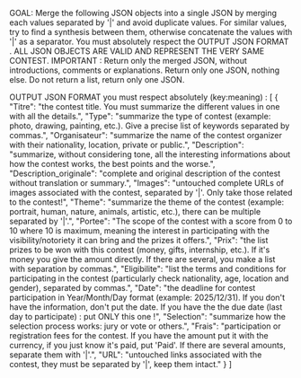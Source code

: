 GOAL:
Merge the following JSON objects into a single JSON by merging each values separated by '|' and avoid duplicate values.
For similar values, try to find a synthesis between them, otherwise concatenate the values with '|' as a separator.
You must absolutely respect the OUTPUT JSON FORMAT .
ALL JSON OBJECTS ARE VALID AND REPRESENT THE VERY SAME CONTEST.
IMPORTANT : Return only the merged JSON, without introductions, comments or explanations.
Return only one JSON, nothing else. Do not return a list, return only one JSON.

OUTPUT JSON FORMAT you must respect absolutely (key:meaning) :
[ {
    "Titre": "the contest title. You must summarize the different values in one with all the details.",
    "Type": "summarize the type of contest (example: photo, drawing, painting, etc.). Give a precise list of keywords separated by commas.",
    "Organisateur": "summarize the name of the contest organizer with their nationality, location, private or public.",
    "Description": "summarize, without considering tone, all the interesting informations about how the contest works, the best points and the worse.",
    "Description_originale": "complete and original description of the contest without translation or summary.",
    "Images": "untouched complete URLs of images associated with the contest, separated by '|'. Only take those related to the contest!",
    "Theme": "summarize the theme of the contest (example: portrait, human, nature, animals, artistic, etc.), there can be multiple separated by '|'.",
    "Portee": "The scope of the contest with a score from 0 to 10 where 10 is maximum, meaning the interest in participating with the visibility/notoriety it can bring and the prizes it offers.",
    "Prix": "the list prizes to be won with this contest (money, gifts, internship, etc.). If it's money you give the amount directly. If there are several, you make a list with separation by commas.",
    "Eligibilite": "list the terms and conditions for participating in the contest (particularly check nationality, age, location and gender), separated by commas.",
    "Date": "the deadline for contest participation in Year/Month/Day format (example: 2025/12/31). If you don't have the information, don't put the date. If you have the the due date (last day to participate) : put ONLY this one !",
    "Selection": "summarize how the selection process works: jury or vote or others.",
    "Frais": "participation or registration fees for the contest. If you have the amount put it with the currency, if you just know it's paid, put 'Paid'. If there are several amounts, separate them with '|'.",
    "URL": "untouched links associated with the contest, they must be separated by '|', keep them intact."
} ]
